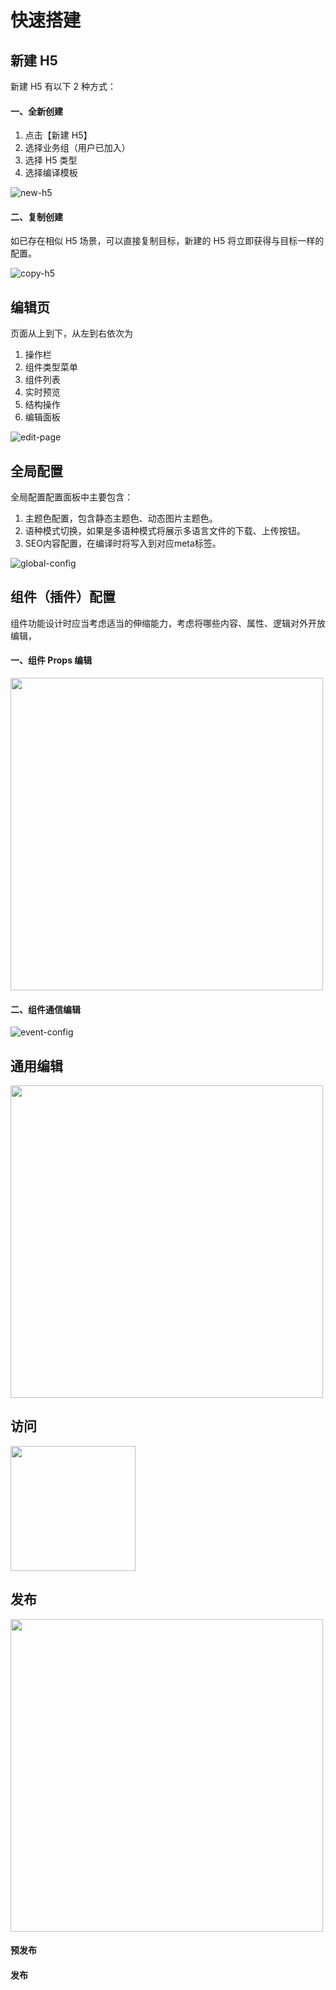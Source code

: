 # 快速搭建

## 新建 H5
新建 H5 有以下 2 种方式：
#### 一、全新创建
1. 点击【新建 H5】
2. 选择业务组（用户已加入）
3. 选择 H5 类型
4. 选择编译模板

![new-h5](/docs/image/new-h5.png)

#### 二、复制创建
如已存在相似 H5 场景，可以直接复制目标，新建的 H5 将立即获得与目标一样的配置。

![copy-h5](/docs/image/copy-h5.png)

## 编辑页
页面从上到下，从左到右依次为
1. 操作栏
2. 组件类型菜单
3. 组件列表
4. 实时预览
5. 结构操作
6. 编辑面板

![edit-page](/docs/image/edit-page.png)

## 全局配置
全局配置配置面板中主要包含：
1. 主题色配置，包含静态主题色、动态图片主题色。
2. 语种模式切换，如果是多语种模式将展示多语言文件的下载、上传按钮。
3. SEO内容配置，在编译时将写入到对应meta标签。

![global-config](/docs/image/global-config.png)

## 组件（插件）配置
组件功能设计时应当考虑适当的伸缩能力，考虑将哪些内容、属性、逻辑对外开放编辑，
#### 一、组件 Props 编辑

<img src="/docs/image/component-config.png" width="500px" />

#### 二、组件通信编辑
![event-config](/docs/image/event-config.png)

## 通用编辑

<img src="/docs/image/common-config.png" width="500px" />

## 访问

<img src="/docs/image/browse-select.png" width="200px" />

## 发布

<img src="/docs/image/publish.png" width="500px" />

#### 预发布

#### 发布
